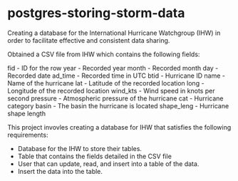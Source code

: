 # postgres-storing-storm-data
Creating a database for the International Hurricane Watchgroup (IHW) in order to facilitate effective and consistent data sharing.

Obtained a CSV file from IHW which contains the following fields: 

fid - ID for the row
year - Recorded year
month - Recorded month
day - Recorded date
ad_time - Recorded time in UTC
btid - Hurricane ID
name - Name of the hurricane
lat - Latitude of the recorded location
long - Longitude of the recorded location
wind_kts - Wind speed in knots per second
pressure - Atmospheric pressure of the hurricane
cat - Hurricane category
basin - The basin the hurricane is located
shape_leng - Hurricane shape length

This project invovles creating a database for IHW that satisfies the following requirements: 

- Database for the IHW to store their tables.
- Table that contains the fields detailed in the CSV file
- User that can update, read, and insert into a table of the data.
- Insert the data into the table.
